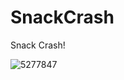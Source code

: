 # SnackCrash
 Snack Crash!


![5277847](https://github.com/audrms6494/SnackCrash/assets/141597722/01ee2887-45a0-4fd9-8ee6-21c767f86d4b)
